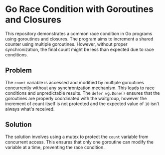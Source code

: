 # Go Race Condition with Goroutines and Closures

This repository demonstrates a common race condition in Go programs using goroutines and closures. The program aims to increment a shared counter using multiple goroutines. However, without proper synchronization, the final count might be less than expected due to race conditions.

## Problem

The `count` variable is accessed and modified by multiple goroutines concurrently without any synchronization mechanism. This leads to race conditions and unpredictable results.  The `defer wg.Done()` ensures that the goroutines are properly coordinated with the waitgroup, however the increment of count itself is not protected and the expected value of `10` isn't always what's received.

## Solution

The solution involves using a mutex to protect the `count` variable from concurrent access.  This ensures that only one goroutine can modify the variable at a time, preventing the race condition.